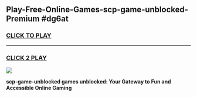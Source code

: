 
## Play-Free-Online-Games-scp-game-unblocked-Premium #dg6at
<h3>
<a href="https://premium.freeplayer.one?title=scp-game-unblocked&ref=8M">CLICK TO PLAY</a></h3>
<hr>

<h3>
<a href="https://premium.freeplayer.one?title=scp-game-unblocked&ref=8M">CLICK 2 PLAY</a>
  
</h3>

<a href="https://premium.freeplayer.one?title=scp-game-unblocked&ref=8M"><img src="https://clearcache.store/games.png"></a>


**scp-game-unblocked games unblocked: Your Gateway to Fun and Accessible Online Gaming**
